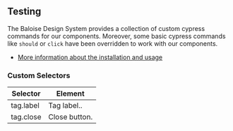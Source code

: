 ## Testing

The Baloise Design System provides a collection of custom cypress commands for our components. Moreover, some basic cypress commands like `should` or `click` have been overridden to work with our components.

- [More information about the installation and usage](?path=/docs/development-testing--page)

<!-- START: human documentation -->

### Custom Selectors

| Selector  | Element       |
| --------- | ------------- |
| tag.label | Tag label..   |
| tag.close | Close button. |

<!-- END: human documentation -->
